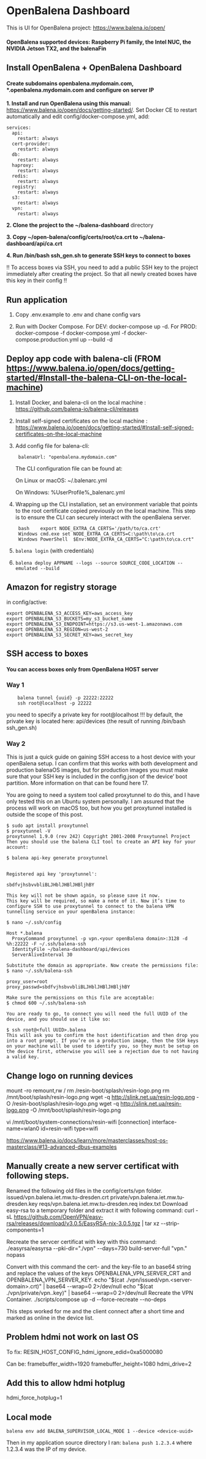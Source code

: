 # OpenBalena Dashboard

This is UI for OpenBalena project: https://www.balena.io/open/

#### OpenBalena supported devices: Raspberry Pi family, the Intel NUC, the NVIDIA Jetson TX2, and the balenaFin

## Install OpenBalena + OpenBalena Dashboard

#### Create subdomains openbalena.mydomain.com, *.openbalena.mydomain.com and configure on server IP

**1. Install and run OpenBalena using this manual:** https://www.balena.io/open/docs/getting-started/.
Set Docker CE to restart automatically and edit config/docker-compose.yml, add:
```
services:
  api:
    restart: always
  cert-provider:
    restart: always
  db:
    restart: always
  haproxy:
    restart: always
  redis:
    restart: always
  registry:
    restart: always
  s3:
    restart: always
  vpn:
    restart: always
```
**2. Clone the project to the ~/balena-dashboard** directory

**3. Copy ~/open-balena/config/certs/root/ca.crt to ~/balena-dashboard/api/ca.crt**

**4. Run /bin/bash ssh_gen.sh to generate SSH keys to connect to boxes**

!! To access boxes via SSH, you need to add a public SSH key to the project immediately after creating the project. So that all newly created boxes have this key in their config !!


## Run application

1. Copy .env.example to .env and chane config vars

2. Run with Docker Compose. For DEV: docker-compose up -d. For PROD: docker-compose -f docker-compose.yml -f docker-compose.production.yml up --build -d 


## Deploy app code with balena-cli (FROM https://www.balena.io/open/docs/getting-started/#Install-the-balena-CLI-on-the-local-machine)

1. Install Docker, and balena-cli on the local machine : https://github.com/balena-io/balena-cli/releases
2. Install self-signed certificates on the local machine : https://www.balena.io/open/docs/getting-started/#Install-self-signed-certificates-on-the-local-machine
3. Add config file for balena-cli:

        balenaUrl: "openbalena.mydomain.com"
        
    The CLI configuration file can be found at:
    
    On Linux or macOS: ~/.balenarc.yml
    
    On Windows: %UserProfile%\_balenarc.yml
4. Wrapping up the CLI installation, set an environment variable that points to the root certificate copied previously on the local machine. This step is to ensure the CLI can securely interact with the openBalena server.

        bash	export NODE_EXTRA_CA_CERTS='/path/to/ca.crt'
        Windows cmd.exe	set NODE_EXTRA_CA_CERTS=C:\path\to\ca.crt
        Windows PowerShell	$Env:NODE_EXTRA_CA_CERTS="C:\path\to\ca.crt"

5. `balena login` (with credentials)
6. `balena deploy APPNAME --logs --source SOURCE_CODE_LOCATION --emulated --build`


## Amazon for registry storage
in config/active:

```
export OPENBALENA_S3_ACCESS_KEY=aws_access_key
export OPENBALENA_S3_BUCKETS=my_s3_bucket_name
export OPENBALENA_S3_ENDPOINT=https://s3.us-west-1.amazonaws.com
export OPENBALENA_S3_REGION=us-west-2
export OPENBALENA_S3_SECRET_KEY=aws_secret_key
```


## SSH access to boxes

#### You can access boxes only from OpenBalena HOST server

### Way 1

        balena tunnel {uuid} -p 22222:22222
        ssh root@localhost -p 22222

you need to specify a private key for root@localhost !!!
by default, the private key is located here: api/devices (the result of running /bin/bash ssh_gen.sh)

### Way 2
This is just a quick guide on gaining SSH access to a host device with your openBalena setup. I can confirm that this works with both development and production balenaOS images, but for production images you must make sure that your SSH key is included in the config.json of the device’ boot partition. More information on that can be found here 17.

You are going to need a system tool called proxytunnel to do this, and I have only tested this on an Ubuntu system personally. I am assured that the process will work on macOS too, but how you get proxytunnel installed is outside the scope of this post.

```
$ sudo apt install proxytunnel
$ proxytunnel -V
proxytunnel 1.9.0 (rev 242) Copyright 2001-2008 Proxytunnel Project
Then you should use the balena CLI tool to create an API key for your account:

$ balena api-key generate proxytunnel


Registered api key 'proxytunnel':

sbdfvjhsbvvbliBLJHblJHBlJHBljhBY

This key will not be shown again, so please save it now.
This key will be required, so make a note of it. Now it’s time to configure SSH to use proxytunnel to connect to the balena VPN tunnelling service on your openBalena instance:

$ nano ~/.ssh/config

Host *.balena
  ProxyCommand proxytunnel -p vpn.<your openBalena domain>:3128 -d %h:22222 -F ~/.ssh/balena-ssh
  IdentityFile ~/balena-dashboard/api/devices
  ServerAliveInterval 30
  
Substitute the domain as appropriate. Now create the permissions file:
$ nano ~/.ssh/balena-ssh

proxy_user=root
proxy_passwd=sbdfvjhsbvvbliBLJHblJHBlJHBljhBY

Make sure the permissions on this file are acceptable:
$ chmod 600 ~/.ssh/balena-ssh

You are ready to go, to connect you will need the full UUID of the device, and you should use it like so:

$ ssh root@<full UUID>.balena
This will ask you to confirm the host identification and then drop you into a root prompt. If you’re on a production image, then the SSH keys on your machine will be used to identify you, so they must be setup on the device first, otherwise you will see a rejection due to not having a valid key.
```

## Change logo on running devices

mount -ro remount,rw /
rm /resin-boot/splash/resin-logo.png
rm /mnt/boot/splash/resin-logo.png
wget -q http://slink.net.ua/resin-logo.png -O /resin-boot/splash/resin-logo.png
wget -q http://slink.net.ua/resin-logo.png -O /mnt/boot/splash/resin-logo.png

vi /mnt/boot/system-connections/resin-wifi
[connection]
interface-name=wlan0
id=resin-wifi
type=wifi


https://www.balena.io/docs/learn/more/masterclasses/host-os-masterclass/#13-advanced-dbus-examples


## Manually create a new server certificat with following steps.

Renamed the following old files in the config/certs/vpn folder.
issued/vpn.balena.iet.mw.tu-dresden.crt
private/vpn.balena.iet.mw.tu-dresden.key
reqs/vpn.balena.iet.mw.tu-dresden.req
index.txt
Download easy-rsa to a temporary folder and extract it with following command:
curl -sL https://github.com/OpenVPN/easy-rsa/releases/download/v3.0.5/EasyRSA-nix-3.0.5.tgz | tar xz --strip-components=1

Recreate the servcer certificat with key with this command:
./easyrsa/easyrsa --pki-dir="./vpn" --days=730 build-server-full "vpn.<server-domain>" nopass

Convert with this command the cert- and the key-file to an base64 string and replace the values of the keys OPENBALENA_VPN_SERVER_CRT and OPENBALENA_VPN_SERVER_KEY.
echo "$(cat ./vpn/issued/vpn.<server-domain>.crt)" | base64 --wrap=0 2>/dev/null
echo "$(cat ./vpn/private/vpn.<server-domain>.key)" | base64 --wrap=0 2>/dev/null
Recreate the VPN Container.
./scripts/compose up -d --force-recreate --no-deps

This steps worked for me and the client connect after a short time and marked as online in the device list.


## Problem hdmi not work on last OS

To fix: 
RESIN_HOST_CONFIG_hdmi_ignore_edid=0xa5000080


Can be:
framebuffer_width=1920
framebuffer_height=1080
hdmi_drive=2

## Add this to allow hdmi hotplug
hdmi_force_hotplug=1


## Local mode
`balena env add BALENA_SUPERVISOR_LOCAL_MODE 1 --device <device-uuid>`


Then in my application source directory I ran:
`balena push 1.2.3.4`
where 1.2.3.4 was the IP of my device.
